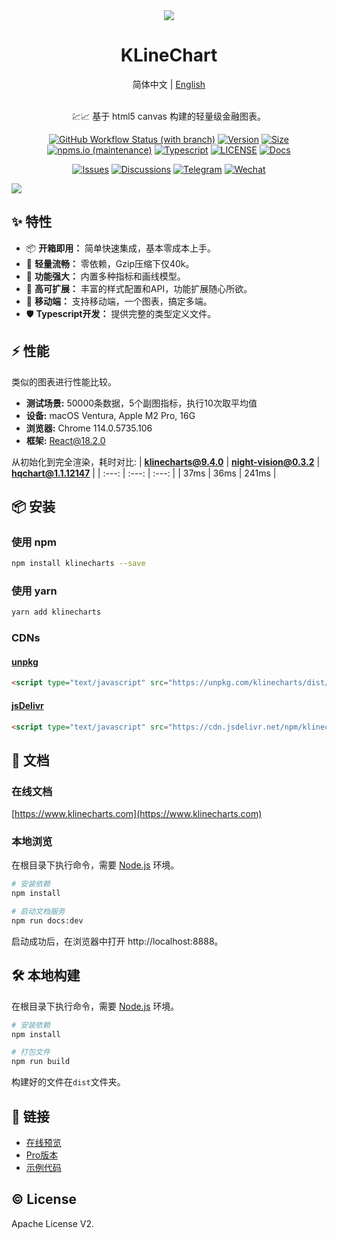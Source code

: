 <div align="center">
  <a href="https://klinecharts.com">
    <img src="https://github.com/liihuu/KLineChart/assets/10508024/c55f301a-e0a2-422c-a9d5-fd960de68ba3"/>
  </a>
</div>
<h1 align="center">KLineChart</h1>

<div align="center">
简体中文 | <a href="https://github.com/liihuu/KLineChart">English</a>
</div>
<br/>

<p align="center">💹📈 基于 html5 canvas 构建的轻量级金融图表。</p>
<div align="center">

[![GitHub Workflow Status (with branch)](https://img.shields.io/github/actions/workflow/status/liihuu/KLineChart/build.yml?logo=github)](https://github.com/liihuu/KLineChart/actions/workflows/build.yml)
[![Version](https://badgen.net/npm/v/klinecharts)](https://www.npmjs.com/package/klinecharts)
[![Size](https://badgen.net/bundlephobia/minzip/klinecharts@latest)](https://bundlephobia.com/result?p=klinecharts@latest)
[![npms.io (maintenance)](https://img.shields.io/npms-io/quality-score/klinecharts)](https://www.npmjs.com/package/klinecharts)
[![Typescript](https://badgen.net/npm/types/klinecharts)](types/index.d.ts)
[![LICENSE](https://badgen.net/github/license/liihuu/KLineChart)](LICENSE)
[![Docs](https://badgen.net/badge/docs%20by/vitepress/bd34fe)](https://vitepress.dev/)

</div>

<div align="center">

[![Issues](https://img.shields.io/static/v1?color=1f2328&logo=github&logoColor=fff&label&message=Github%20Issues)](https://github.com/liihuu/KLineChart/issues)
[![Discussions](https://img.shields.io/static/v1?color=1f2328&logo=github&logoColor=fff&label&message=Github%20Discussions)](https://github.com/liihuu/KLineChart/discussions)
[![Telegram](https://img.shields.io/static/v1?color=1296DB&logo=telegram&logoColor=fff&label&message=Telegram)](https://t.me/klinecharts)
[![Wechat](https://img.shields.io/static/v1?color=1EBE1F&logo=wechat&logoColor=fff&label&message=微信)](https://klinecharts.com/guide/feedback.html)
<!-- [![Discord](https://img.shields.io/static/v1?color=738BD8&logo=discord&logoColor=fff&label&message=Discord)](https://discord.gg/7YjHYgvvvZ) -->
<!-- [![Twitter](https://img.shields.io/static/v1?color=1D9BF0&logo=twitter&logoColor=fff&label&message=Twitter)](https://twitter.com/klinecharts) -->

</div>

<img src="https://cdn.nlark.com/yuque/0/2023/png/8403091/1684399506365-assets/web-upload/044fe897-168c-4fbb-a485-87a8ef61c04a.png" />

## ✨ 特性
+ 📦 **开箱即用：** 简单快速集成，基本零成本上手。
+ 🚀 **轻量流畅：** 零依赖，Gzip压缩下仅40k。
+ 💪 **功能强大：** 内置多种指标和画线模型。
+ 🎨 **高可扩展：** 丰富的样式配置和API，功能扩展随心所欲。
+ 📱 **移动端：** 支持移动端，一个图表，搞定多端。
+ 🛡 **Typescript开发：** 提供完整的类型定义文件。

## ⚡ 性能
类似的图表进行性能比较。
+ **测试场景:** 50000条数据，5个副图指标，执行10次取平均值
+ **设备:** macOS Ventura, Apple M2 Pro, 16G
+ **浏览器:** Chrome 114.0.5735.106
+ **框架:** React@18.2.0

从初始化到完全渲染，耗时对比:
| **klinecharts@9.4.0** | **night-vision@0.3.2** | **hqchart@1.1.12147** |
| :---: | :---: | :---: |
|  37ms  |  36ms | 241ms | 

## 📦 安装
### 使用 npm
```bash
npm install klinecharts --save
```

### 使用 yarn
```bash
yarn add klinecharts
```

### CDNs
#### [unpkg](https://unpkg.com)
```html
<script type="text/javascript" src="https://unpkg.com/klinecharts/dist/klinecharts.min.js"></script>
```

#### [jsDelivr](https://cdn.jsdelivr.net)
```html
<script type="text/javascript" src="https://cdn.jsdelivr.net/npm/klinecharts/dist/klinecharts.min.js"></script>
```

## 📄 文档
### 在线文档
[https://www.klinecharts.com](https://www.klinecharts.com)

### 本地浏览
在根目录下执行命令，需要 [Node.js](https://nodejs.org) 环境。
```bash
# 安装依赖
npm install

# 启动文档服务
npm run docs:dev
```
启动成功后，在浏览器中打开 http://localhost:8888。


## 🛠️ 本地构建
在根目录下执行命令，需要 [Node.js](https://nodejs.org) 环境。
```bash
# 安装依赖
npm install

# 打包文件
npm run build
```
构建好的文件在`dist`文件夹。

## 🔗 链接
+ [在线预览](https://preview.klinecharts.com)
+ [Pro版本](https://pro.klinecharts.com)
+ [示例代码](https://github.com/liihuu/KLineChartSample)

## ©️ License
Apache License V2.
